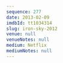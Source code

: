 ```yaml
---
sequence: 277
date: 2013-02-09
imdbId: tt1034314
slug: iron-sky-2012
venue: null
venueNotes: null
medium: Netflix
mediumNotes: null
---
```

